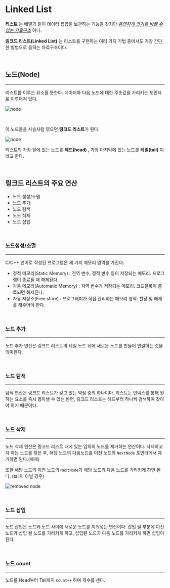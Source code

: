 # Linked List


**리스트** 는 배열과 같이 데이터 집합을 보관하는 기능을 갖지만 *<u>유연하게 크기를 바꿀 수 있는 자료구조</u>* 이다.

**링크드 리스트(Linked List)** 는 리스트를 구현하는 여러 가지 기법 중에서도 가장 간단한 방법으로 꼽히는 자료구조이다.



<br>



## 노드(Node)

---

리스트를 이루는 요소를 뜻한다. 데이터와 다음 노드에 대한 주솟값을 가리키는 포인터로 이루어져 있다.



![node](http://btechsmartclass.com/DS/images/LL%20Node.png)



<br>

이 노드들을 사슬처럼 엮으면 **링크드 리스트**가 된다.

![node](https://qph.fs.quoracdn.net/main-qimg-9c72477fc5e5a40af33662e5f3682178)

리스트의 가장 앞에 있는 노드를 **헤드(head)** , 가장 마지막에 있는 노드를 **테일(tail)** 이라고 한다.



<br>



## 링크드 리스트의 주요 연산

- 노드 생성/소멸
- 노드 추가
- 노드 탐색
- 노드 삭제
- 노드 삽입



<br>



### 노드생성/소멸

---

C/C++ 언어로 작성된 프로그램은 세 가지 메모리 영역을 가진다. 

- 정적 메모리(Static Memory) : 전역 변수, 정적 변수 등이 저장되는 메모리. 프로그램이 종료될 때 해제된다.
- 자동 메모리(Automatic Memory) : 지역 변수가 저장되는 메모리. 코드블록이 종료되면 해제된다.
- 자유 저장소(Free store) : 프로그래머가 직접 관리하는 메모리 영역. 할당 및 해제를 해주어야 한다.



<br>



### 노드 추가

---

노드 추가 연산은 링크드 리스트의 테일 노드 뒤에 새로운 노드를 만들어 연결하는 것을 의미한다.



<br>



### 노드 탐색

---

탐색 연산은 링크드 리스트가 갖고 있는 약점 중의 하나이다. 리스트는 인덱스를 통해 원하는 요소를 즉시 뽑아낼 수 있는 반면, 링크드 리스트는 헤드부터 하나씩 검색하여 찾아야 하기 때문이다. 



<br>



### 노드 삭제 

---

노드 삭제 연산은 링크드 리스트 내에 있는 임의의 노드를 제거하는 연산이다. 삭제하고자 하는 노드를 찾은 후, 해당 노드의 다음노드를 이전 노드의 `NextNode` 포인터에서 제거하면 된다.(해제)

또한 해당 노드의 이전 노드의 `NextNode`가 해당 노드의 다음 노드를 가리키게 하면 된다. (tail이 아닐 경우)

![removed node](https://www.iro.umontreal.ca/~pift1025/bigjava/Ch20/images/removing_first.png)



<br>



### 노드 삽입

---

노드 삽입은 노드와 노드 사이에 새로운 노드를 끼워넣는 연산이다. 삽입 될 부분에 이전 노드가 삽입 될 노드를 가리키게 하고, 삽입된 노드가 다음 노드를 가리키게 하면 삽입이 된다.



<br>



### 노드 count

---

노드를 Head부터 Tail까지 `Count++` 하며 개수를 센다. 





